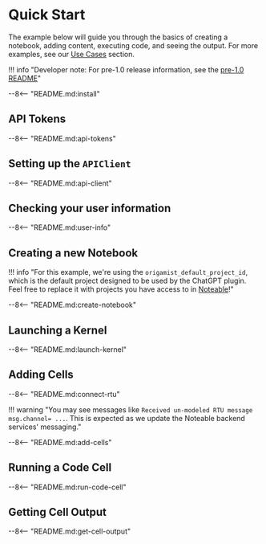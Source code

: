 # Quick Start
The example below will guide you through the basics of creating a notebook, adding content, executing code, and seeing the output. For more examples, see our [Use Cases]() section.

!!! info "Developer note: For pre-1.0 release information, see the [pre-1.0 README](https://github.com/noteable-io/origami/blob/release/0.0.35/README.md)"

--8<-- "README.md:install"

## API Tokens
--8<-- "README.md:api-tokens"

## Setting up the `APIClient`
--8<-- "README.md:api-client"

## Checking your user information
--8<-- "README.md:user-info"

## Creating a new Notebook

!!! info "For this example, we're using the `origamist_default_project_id`, which is the default project designed to be used by the ChatGPT plugin. Feel free to replace it with projects you have access to in [Noteable](https://app.noteable.io/)!"

--8<-- "README.md:create-notebook"

## Launching a Kernel

--8<-- "README.md:launch-kernel"

## Adding Cells

--8<-- "README.md:connect-rtu"

!!! warning "You may see messages like `Received un-modeled RTU message msg.channel= ...`. This is expected as we update the Noteable backend services' messaging."

--8<-- "README.md:add-cells"

## Running a Code Cell

--8<-- "README.md:run-code-cell"

## Getting Cell Output

--8<-- "README.md:get-cell-output"